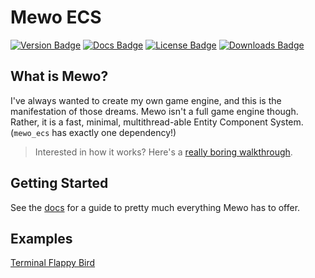 # Mewo ECS

[![Version Badge](https://img.shields.io/crates/v/mewo)](https://crates.io/crates/mewo)
[![Docs Badge](https://img.shields.io/docsrs/mewo/latest)](https://docs.rs/mewo/latest/mewo/)
[![License Badge](https://img.shields.io/crates/l/mewo)](LICENSE)
[![Downloads Badge](https://img.shields.io/crates/d/mewo)](https://crates.io/crates/mewo)

## What is Mewo?

I've always wanted to create my own game engine, and this is the manifestation of those dreams.
Mewo isn't a full game engine though.
Rather, it is a fast, minimal, multithread-able Entity Component System.
(`mewo_ecs` has exactly one dependency!) 

> Interested in how it works?
> Here's a [really boring walkthrough](https://davnotdev.github.io/blog/coolprojects/mewo_explained_0/).

## Getting Started

See the [docs](https://docs.rs/mewo)
for a guide to pretty much everything Mewo has to offer.

## Examples

[Terminal Flappy Bird](https://github.com/davnotdev/mewo/tree/main/examples/termbird)

